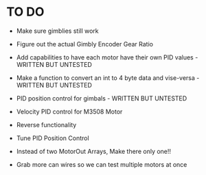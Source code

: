 # TO DO

- Make sure gimblies still work

- Figure out the actual Gimbly Encoder Gear Ratio

- Add capabilities to have each motor have their own PID values - WRITTEN BUT UNTESTED

- Make a function to convert an int to 4 byte data and vise-versa - WRITTEN BUT UNTESTED

- PID position control for gimbals - WRITTEN BUT UNTESTED

- Velocity PID control for M3508 Motor

- Reverse functionality

- Tune PID Position Control

- Instead of two MotorOut Arrays, Make there only one!!

- Grab more can wires so we can test multiple motors at once 
